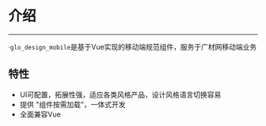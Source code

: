 # 介绍
<!-- {.md} -->

----
<!-- {.md} -->

·<!-- {.md} -->`glo_design_mobile`是基于Vue实现的移动端规范组件，服务于广材网移动端业务

## 特性
<!-- {.md} -->

-  UI可配置，拓展性强，适应各类风格产品，设计风格语言切换容易
-  提供 "组件按需加载"，一体式开发
-  全面兼容Vue
